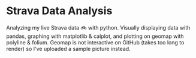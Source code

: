 # Strava Data Analysis

Analyzing my live Strava data 🚲 with python. Visually displaying data with pandas, graphing with matplotlib & calplot, and plotting on geomap with polyline & folium. Geomap is not interactive on GitHub (takes too long to render) so I've uploaded a sample picture instead.
